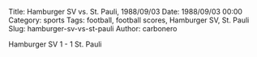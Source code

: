 Title: Hamburger SV vs. St. Pauli, 1988/09/03
Date: 1988/09/03 00:00
Category: sports
Tags: football, football scores, Hamburger SV, St. Pauli
Slug: hamburger-sv-vs-st-pauli
Author: carbonero


Hamburger SV 1 - 1 St. Pauli
